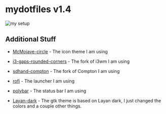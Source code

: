 # mydotfiles v1.4

![my setup](https://github.com/turing753/mydotfiles/blob/master/previewv1-4.png)

## Additional Stuff
* [McMojave-circle] - The icon theme I am using
* [i3-gaps-rounded-corners] - The fork of i3wm I am using
* [sdhand-compton] - The fork of Compton I am using
* [rofi] - The launcher I am using
* [polybar] - The status bar I am using
* [Layan-dark] - The gtk theme is based on Layan dark, I just changed the colors and a couple other things.

   [McMojave-circle]: <https://www.gnome-look.org/p/1305429/>
   [i3-gaps-rounded-corners]: <https://github.com/resloved/i3>
   [sdhand-compton]: <https://github.com/sdhand/compton>
   [rofi]: <https://github.com/davatorium/rofi>
   [polybar]: <https://polybar.github.io/>
   [Layan-dark]: <https://github.com/vinceliuice/Layan-gtk-theme>

